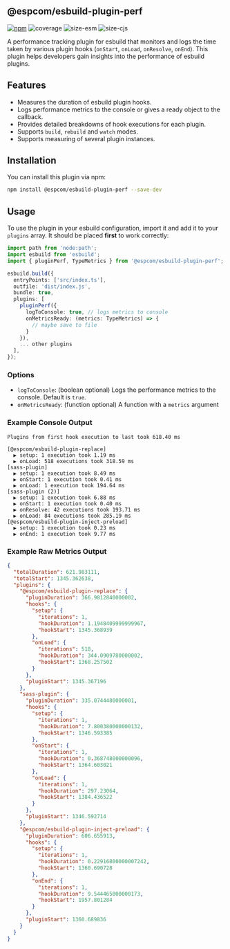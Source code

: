 ## @espcom/esbuild-plugin-perf

[![npm](https://img.shields.io/npm/v/@espcom/esbuild-plugin-perf)](https://www.npmjs.com/package/@espcom/esbuild-plugin-perf)
![coverage](https://github.com/esbuild-plugins-community/esbuild-plugin-perf/blob/main/assets/coverage.svg)
![size-esm](https://github.com/esbuild-plugins-community/esbuild-plugin-perf/blob/main/assets/esm.svg)
![size-cjs](https://github.com/esbuild-plugins-community/esbuild-plugin-perf/blob/main/assets/cjs.svg)

A performance tracking plugin for esbuild that monitors and logs the time taken by various 
plugin hooks (`onStart`, `onLoad`, `onResolve`, `onEnd`). This plugin helps developers gain 
insights into the performance of esbuild plugins.

## Features

- Measures the duration of esbuild plugin hooks.
- Logs performance metrics to the console or gives a ready object to the callback.
- Provides detailed breakdowns of hook executions for each plugin.
- Supports `build`, `rebuild` and `watch` modes.
- Supports measuring of several plugin instances.

## Installation

You can install this plugin via npm:

```bash
npm install @espcom/esbuild-plugin-perf --save-dev
```

## Usage

To use the plugin in your esbuild configuration, import it and add it to your `plugins` array.
It should be placed **first** to work correctly:

```typescript
import path from 'node:path';
import esbuild from 'esbuild';
import { pluginPerf, TypeMetrics } from '@espcom/esbuild-plugin-perf';

esbuild.build({
  entryPoints: ['src/index.ts'],
  outfile: 'dist/index.js',
  bundle: true,
  plugins: [
    pluginPerf({
      logToConsole: true, // logs metrics to console
      onMetricsReady: (metrics: TypeMetrics) => {
        // maybe save to file
      }
    }),
    ... other plugins
  ],
});
```

### Options

- `logToConsole`: (boolean optional) Logs the performance metrics to the console. Default is `true`.
- `onMetricsReady`: (function optional) A function with a `metrics` argument

### Example Console Output

```
Plugins from first hook execution to last took 618.40 ms

[@espcom/esbuild-plugin-replace] 
  ▶ setup: 1 execution took 1.19 ms
  ▶ onLoad: 518 executions took 318.59 ms
[sass-plugin] 
  ▶ setup: 1 execution took 8.49 ms
  ▶ onStart: 1 execution took 0.41 ms
  ▶ onLoad: 1 execution took 194.64 ms
[sass-plugin (2)] 
  ▶ setup: 1 execution took 6.88 ms
  ▶ onStart: 1 execution took 0.40 ms
  ▶ onResolve: 42 executions took 193.71 ms
  ▶ onLoad: 84 executions took 285.19 ms
[@espcom/esbuild-plugin-inject-preload] 
  ▶ setup: 1 execution took 0.23 ms
  ▶ onEnd: 1 execution took 9.77 ms
```

### Example Raw Metrics Output

```json
{
  "totalDuration": 621.983111,
  "totalStart": 1345.362638,
  "plugins": {
    "@espcom/esbuild-plugin-replace": {
      "pluginDuration": 366.9812840000002,
      "hooks": {
        "setup": {
          "iterations": 1,
          "hookDuration": 1.1948409999999967,
          "hookStart": 1345.368939
        },
        "onLoad": {
          "iterations": 518,
          "hookDuration": 344.0909780000002,
          "hookStart": 1368.257502
        }
      },
      "pluginStart": 1345.367196
    },
    "sass-plugin": {
      "pluginDuration": 335.0744480000001,
      "hooks": {
        "setup": {
          "iterations": 1,
          "hookDuration": 7.800380000000132,
          "hookStart": 1346.593385
        },
        "onStart": {
          "iterations": 1,
          "hookDuration": 0.368748000000096,
          "hookStart": 1364.603021
        },
        "onLoad": {
          "iterations": 1,
          "hookDuration": 297.23064,
          "hookStart": 1384.436522
        }
      },
      "pluginStart": 1346.592714
    },
    "@espcom/esbuild-plugin-inject-preload": {
      "pluginDuration": 606.655913,
      "hooks": {
        "setup": {
          "iterations": 1,
          "hookDuration": 0.22916800000007242,
          "hookStart": 1360.690728
        },
        "onEnd": {
          "iterations": 1,
          "hookDuration": 9.544465000000173,
          "hookStart": 1957.801284
        }
      },
      "pluginStart": 1360.689836
    }
  }
}
```
